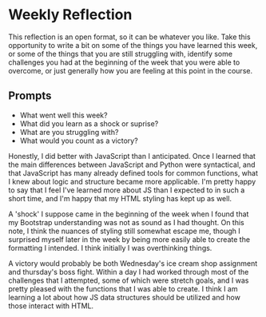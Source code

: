 # Weekly Reflection
This reflection is an open format, so it can be whatever you like. Take this opportunity to write a bit on some of the things you have learned this week, or some of the things that you are still struggling with, identify some challenges you had at the beginning of the week that you were able to overcome, or just generally how you are feeling at this point in the course.

## Prompts
- What went well this week?
- What did you learn as a shock or suprise?
- What are you struggling with?
- What would you count as a victory?


Honestly, I did better with JavaScript than I anticipated. Once I learned that the main differences between JavaScript and Python were syntactical, and that JavaScript has many already defined tools for common functions, what I knew about logic and structure became more applicable. I'm pretty happy to say that I feel I've learned more about JS than I expected to in such a short time, and I'm happy that my HTML styling has kept up as well.

A 'shock' I suppose came in the beginning of the week when I found that my Bootstrap understanding was not as sound as I had thought. On this note, I think the nuances of styling still somewhat escape me, though I surprised myself later in the week by being more easily able to create the formatting I intended. I think initially I was overthinking things.

A victory would probably be both Wednesday's ice cream shop assignment and thursday's boss fight. Within a day I had worked through most of the challenges that I attempted, some of which were stretch goals, and I was pretty pleased with the functions that I was able to create. I think I am learning a lot about how JS data structures should be utilized and how those interact with HTML.